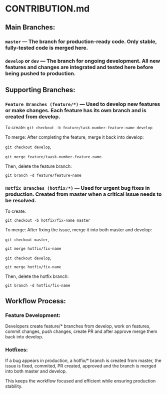 # CONTRIBUTION.md

## Main Branches:

### ```master``` — The branch for production-ready code. Only stable, fully-tested code is merged here.

### ```develop``` or ```dev``` — The branch for ongoing development. All new features and changes are integrated and tested here before being pushed to production.

## Supporting Branches:

### ```Feature Branches (feature/*)``` — Used to develop new features or make changes. Each feature has its own branch and is created from develop. 

To create: ```git checkout -b feature/task-number-feature-name develop```

To merge: After completing the feature, merge it back into develop:

```git checkout develop```,

```git merge feature/taask-number-feature-name```.

Then, delete the feature branch:

```git branch -d feature/feature-name```


### ```Hotfix Branches (hotfix/*)``` — Used for urgent bug fixes in production. Created from master when a critical issue needs to be resolved.

To create:

```git checkout -b hotfix/fix-name master```

To merge: After fixing the issue, merge it into both master and develop:

```git checkout master```, 

```git merge hotfix/fix-name```

```git checkout develop```,

```git merge hotfix/fix-name```

Then, delete the hotfix branch:

```git branch -d hotfix/fix-name```

## Workflow Process:

### Feature Development:
Developers create feature/* branches from develop, work on features, commit changes, push changes, create PR and after approve merge them back into develop.

### Hotfixes:
If a bug appears in production, a hotfix/* branch is created from master, the issue is fixed, commited, PR created, approved and the branch is merged into both master and develop.

This keeps the workflow focused and efficient while ensuring production stability.
